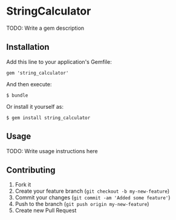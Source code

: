 # StringCalculator

TODO: Write a gem description

## Installation

Add this line to your application's Gemfile:

    gem 'string_calculator'

And then execute:

    $ bundle

Or install it yourself as:

    $ gem install string_calculator

## Usage

TODO: Write usage instructions here

## Contributing

1. Fork it
2. Create your feature branch (`git checkout -b my-new-feature`)
3. Commit your changes (`git commit -am 'Added some feature'`)
4. Push to the branch (`git push origin my-new-feature`)
5. Create new Pull Request
